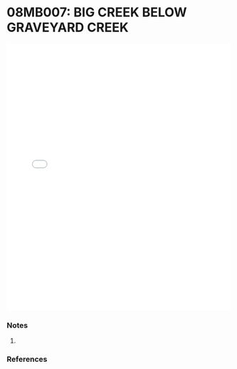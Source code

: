 # 08MB007: BIG CREEK BELOW GRAVEYARD CREEK

<iframe src="/_static/stations/08MB007_fdc.html" width="100%" height="600" frameborder="0"></iframe>

### Notes
1. 

### References

